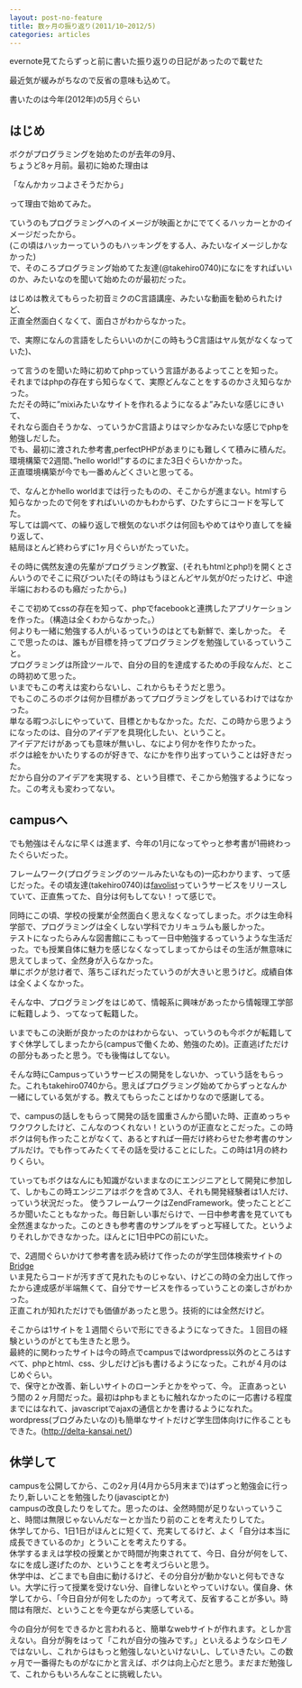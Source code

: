 ```yaml
---
layout: post-no-feature
title: 数ヶ月の振り返り(2011/10~2012/5)
categories: articles
---
```


evernote見てたらずっと前に書いた振り返りの日記があったので載せた

最近気が緩みがちなので反省の意味も込めて。

書いたのは今年(2012年)の5月ぐらい

## はじめ
ボクがプログラミングを始めたのが去年の9月、<br>
ちょうど8ヶ月前。最初に始めた理由は

「なんかカッコよさそうだから」

って理由で始めてみた。

ていうのもプログラミングへのイメージが映画とかにでてくるハッカーとかのイメージだったから。<br>
(この頃はハッカーっていうのもハッキングをする人、みたいなイメージしかなかった)<br>
で、そのころプログラミング始めてた友達(@takehiro0740)になにをすればいいのか、みたいなのを聞いて始めたのが最初だった。

はじめは教えてもらった初音ミクのC言語講座、みたいな動画を勧められたけど、<br>
正直全然面白くなくて、面白さがわからなかった。

で、実際になんの言語をしたらいいのか(この時もうC言語はヤル気がなくなっていた)、<br>

って言うのを聞いた時に初めてphpっていう言語があるよってことを知った。<br>
それまではphpの存在すら知らなくて、実際どんなことをするのかさえ知らなかった。<br>
ただその時に”mixiみたいなサイトを作れるようになるよ”みたいな感じにきいて、<br>
それなら面白そうかな、っていうかC言語よりはマシかなみたいな感じでphpを勉強しだした。<br>
でも、最初に渡された参考書,perfectPHPがあまりにも難しくて積みに積んだ。<br>
環境構築で2週間、”hello world!”するのにまた3日ぐらいかかった。<br>
正直環境構築が今でも一番めんどくさいと思ってる。<br>

で、なんとかhello worldまでは行ったものの、そこからが進まない。htmlすら知らなかったので何をすればいいのかもわからず、ひたすらにコードを写してた。<br>
写しては調べて、の繰り返しで根気のないボクは何回もやめてはやり直してを繰り返して、<br>
結局ほとんど終わらずに1ヶ月ぐらいがたっていた。<br>

その時に偶然友達の先輩がプログラミング教室、(それもhtmlとphp!)を開くとさんいうのでそこに飛びついた(その時はもうほとんどヤル気が0だったけど、中途半端におわるのも癪だったから。)<br>

そこで初めてcssの存在を知って、phpでfacebookと連携したアプリケーションを作った。（構造は全くわからなかった。）<br>
何よりも一緒に勉強する人がいるっていうのはとても新鮮で、楽しかった。
そこで思ったのは、誰もが目標を持ってプログラミングを勉強しているっていうこと。<br>
プログラミングは所詮ツールで、自分の目的を達成するための手段なんだ、とこの時初めて思った。<br>
いまでもこの考えは変わらないし、これからもそうだと思う。<br>
でもこのころのボクは何か目標があってプログラミングをしているわけではなかった。<br>
単なる暇つぶしにやっていて、目標とかもなかった。ただ、この時から思うようになったのは、自分のアイデアを具現化したい、ということ。<br>
アイデアだけがあっても意味が無いし、なにより何かを作りたかった。<br>
ボクは絵をかいたりするのが好きで、なにかを作り出すっていうことは好きだった。<br>
だから自分のアイデアを実現する、という目標で、そこから勉強するようになった。この考えも変わってない。<br>

## campusへ
でも勉強はそんなに早くは進まず、今年の1月になってやっと参考書が1冊終わったぐらいだった。

フレームワーク(プログラミングのツールみたいなもの)一応わかります、って感じだった。その頃友達(takehiro0740)は[favolist](http://favolist.in/)っていうサービスをリリースしていて、正直焦ってた、自分は何もしてない！って感じで。<br>

同時にこの頃、学校の授業が全然面白く思えなくなってしまった。ボクは生命科学部で、プログラミングは全くしない学科でカリキュラムも厳しかった。<br>
テストになったらみんな図書館にこもって一日中勉強するっていうような生活だった。でも授業自体に魅力を感じなくなってしまってからはその生活が無意味に思えてしまって、全然身が入らなかった。<br>
単にボクが怠け者で、落ちこぼれだったていうのが大きいと思うけど。成績自体は全くよくなかった。

そんな中、プログラミングをはじめて、情報系に興味があったから情報理工学部に転籍しよう、ってなって転籍した。

いまでもこの決断が良かったのかはわからない、っていうのも今ボクが転籍してすぐ休学してしまったから(campusで働くため、勉強のため)。正直逃げただけの部分もあったと思う。でも後悔はしてない。

そんな時にCampusっていうサービスの開発をしないか、っていう話をもらった。これもtakehiro0740から。思えばプログラミング始めてからずっとなんか一緒にしている気がする。教えてもらったことばかりなので感謝してる。

で、campusの話しをもらって開発の話を國重さんから聞いた時、正直めっちゃワクワクしたけど、こんなのつくれない！というのが正直なとこだった。この時ボクは何も作ったことがなくて、あるとすれば一冊だけ終わらせた参考書のサンプルだけ。でも作ってみたくてその話を受けることにした。この時は1月の終わりくらい。

ていってもボクはなんにも知識がないままなのにエンジニアとして開発に参加して、しかもこの時エンジニアはボクを含めて3人、それも開発経験者は1人だけ、っていう状況だった。
使うフレームワークはZendFramework。使ったことどころか聞いたこともなかった。毎日新しい事だらけで、一日中参考書を見ていても全然進まなかった。このときも参考書のサンプルをずっと写経してた。というよりそれしかできなかった。ほんとに1日中PCの前にいた。

で、2週間ぐらいかけて参考書を読み続けて作ったのが学生団体検索サイトの[Bridge](http://campus-web.jp/Bridge)<br>
いま見たらコードが汚すぎて見れたものじゃない、けどこの時の全力出して作ったから達成感が半端無くて、自分でサービスを作るっていうことの楽しさがわかった。<br>
正直これが知れただけでも価値があったと思う。技術的には全然だけど。

そこからは1サイトを１週間ぐらいで形にできるようになってきた。１回目の経験というのがとても生きたと思う。<br>
最終的に関わったサイトは今の時点でcampusではwordpress以外のところはすべて、phpとhtml、css、少しだけどjsも書けるようになった。これが４月のはじめぐらい。<br>
で、保守とか改善、新しいサイトのローンチとかをやって、今。
正直あっという間の２ヶ月間だった。最初はphpもまともに触れなかったのに一応書ける程度までにはなれて、javascriptでajaxの通信とかを書けるようになれた。wordpress(ブログみたいなの)も簡単なサイトだけど学生団体向けに作ることもできた。(http://delta-kansai.net/)

## 休学して
campusを公開してから、この2ヶ月(4月から5月末まで)はずっと勉強会に行ったり,新しいことを勉強したり(javasciptとか)<br>campusの改良したりをしてた。思ったのは、全然時間が足りないっていうこと、時間は無限じゃないんだなーとか当たり前のことを考えたりしてた。<br>
休学してから、1日1日がほんとに短くて、充実してるけど、よく「自分は本当に成長できているのか」とういことを考えたりする。<br>休学するまえは学校の授業とかで時間が拘束されてて、今日、自分が何をして、なにを成し遂げたのか、ということを考えづらいと思う。<br>休学中は、どこまでも自由に動けるけど、その分自分が動かないと何もできない。大学に行って授業を受けない分、自律しないとやっていけない。僕自身、休学してから、「今日自分が何をしたのか」って考えて、反省することが多い。時間は有限だ、ということを今更ながら実感している。

今の自分が何をできるかと言われると、簡単なwebサイトが作れます。としか言えない。自分が胸をはって「これが自分の強みです。」といえるようなシロモノではないし、これからはもっと勉強しないといけないし、していきたい。この数ヶ月で一番得たものがなにかと言えば、ボクは向上心だと思う。まだまだ勉強して、これからもいろんなことに挑戦したい。